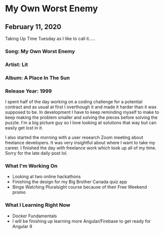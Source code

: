 # My Own Worst Enemy

## February 11, 2020

Taking Up Time Tuesday as I like to call it.....

### Song: My Own Worst Enemy

### Artist: Lit

### Album: A Place In The Sun

### Release Year: 1999

I spent half of the day working on a coding challenge for a potential contract and as usual at first I overthough it and made it harder than it was supposed to be. In development I have to keep reminding myself to make to keep making the problem smaller and solving the pieces before solving the puzzle. I'm a big picture guy so I love looking at solutions that way but can easily get lost in it.

I also started the morning with a user research Zoom meeting about freelance developers. It was very insightful about where I want to take my career. I finished the day with freelance work which took up all of my time. Sorry for the late daily post lol.

### What I'm Working On

- Looking at two online hackathons
- Finishing the design for my Big Brother Canada quiz app
- Binge Watching Pluralsight course because of their Free Weekend promo

### What I Learning Right Now

- Docker Fundamentals
- I will be finishing up learning more Angular/Firebase to get ready for Angular 9
